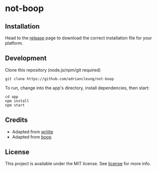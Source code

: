 # not-boop

## Installation

Head to the [release](https://github.com/adriancleung/not-boop/releases) page to download the correct installation file for your platform.

## Development

Clone this repository (node.js/npm/git required)

    git clone https://github.com/adriancleung/not-boop

To run, change into the app's directory, install dependencies, then start:

    cd app
    npm install
    npm start

## Credits
- Adapted from [wriiite](https://github.com/laheshk/wriiite)
- Adapted from [boop](https://github.com/IvanMathy/Boop)

## License
This project is available under the MIT license. See [license](https://github.com/adriancleung/not-boop/blob/master/LICENSE) for more info.
